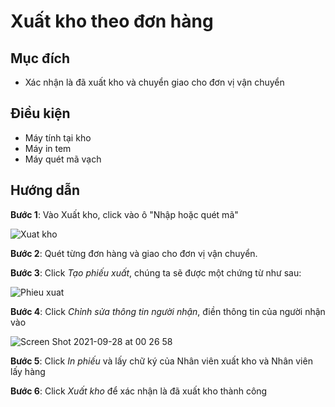 # Xuất kho theo đơn hàng 
## Mục đích 
- Xác nhận là đã xuất kho và chuyển giao cho đơn vị vận chuyển

## Điều kiện
- Máy tính tại kho
- Máy in tem
- Máy quét mã vạch 

## Hướng dẫn
**Bước 1**: Vào Xuất kho, click vào ô "Nhập hoặc quét mã"

![Xuat kho](https://user-images.githubusercontent.com/24457565/134956274-11918318-ccab-482b-8032-60f89c2fc306.png)

**Bước 2**: Quét từng đơn hàng và giao cho đơn vị vận chuyển.

**Bước 3**: Click _Tạo phiếu xuất_, chúng ta sẽ được một chứng từ như sau:

![Phieu xuat](https://user-images.githubusercontent.com/24457565/134956757-70d334f9-b2de-4cb3-9965-ab5de562f726.png)


**Bước 4**: Click _Chỉnh sửa thông tin người nhận_, điền thông tin của người nhận vào

![Screen Shot 2021-09-28 at 00 26 58](https://user-images.githubusercontent.com/24457565/134956815-ce4cc3ec-b3f1-49f6-85f4-a02d11c5e0e9.png)

**Bước 5**: Click _In phiếu_ và lấy chữ ký của Nhân viên xuất kho và Nhân viên lấy hàng

**Bước 6**: Click _Xuất kho_ để xác nhận là đã xuất kho thành công
